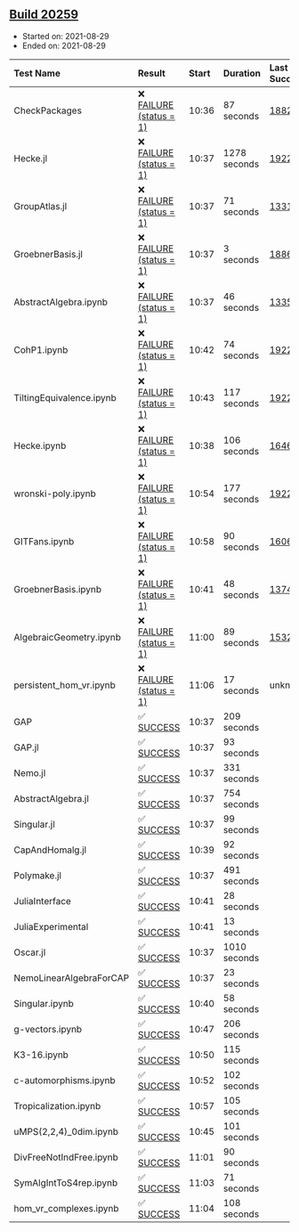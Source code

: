 ## [Build 20259](https://oscarci.mathematik.uni-kl.de/job/oscar/20259/)

* Started on: 2021-08-29
* Ended on: 2021-08-29

| Test Name    | Result | Start | Duration | Last Success | First Failure |
|:-------------|:-------|:------|:---------|:-------------|:--------------|
| CheckPackages | ❌ [FAILURE (status = 1)](https://oscarci.mathematik.uni-kl.de/job/oscar/20259/artifact/logs/build-20259/CheckPackages.log) | 10:36 | 87 seconds | [18822](https://oscarci.mathematik.uni-kl.de/job/oscar/18822/) | [18823](https://oscarci.mathematik.uni-kl.de/job/oscar/18823/) |
| Hecke.jl | ❌ [FAILURE (status = 1)](https://oscarci.mathematik.uni-kl.de/job/oscar/20259/artifact/logs/build-20259/Hecke.jl.log) | 10:37 | 1278 seconds | [19222](https://oscarci.mathematik.uni-kl.de/job/oscar/19222/) | [20152](https://oscarci.mathematik.uni-kl.de/job/oscar/20152/) |
| GroupAtlas.jl | ❌ [FAILURE (status = 1)](https://oscarci.mathematik.uni-kl.de/job/oscar/20259/artifact/logs/build-20259/GroupAtlas.jl.log) | 10:37 | 71 seconds | [13311](https://oscarci.mathematik.uni-kl.de/job/oscar/13311/) | [13312](https://oscarci.mathematik.uni-kl.de/job/oscar/13312/) |
| GroebnerBasis.jl | ❌ [FAILURE (status = 1)](https://oscarci.mathematik.uni-kl.de/job/oscar/20259/artifact/logs/build-20259/GroebnerBasis.jl.log) | 10:37 | 3 seconds | [18864](https://oscarci.mathematik.uni-kl.de/job/oscar/18864/) | [18865](https://oscarci.mathematik.uni-kl.de/job/oscar/18865/) |
| AbstractAlgebra.ipynb | ❌ [FAILURE (status = 1)](https://oscarci.mathematik.uni-kl.de/job/oscar/20259/artifact/logs/build-20259/AbstractAlgebra.ipynb.log) | 10:37 | 46 seconds | [13355](https://oscarci.mathematik.uni-kl.de/job/oscar/13355/) | [13356](https://oscarci.mathematik.uni-kl.de/job/oscar/13356/) |
| CohP1.ipynb | ❌ [FAILURE (status = 1)](https://oscarci.mathematik.uni-kl.de/job/oscar/20259/artifact/logs/build-20259/CohP1.ipynb.log) | 10:42 | 74 seconds | [19222](https://oscarci.mathematik.uni-kl.de/job/oscar/19222/) | [20152](https://oscarci.mathematik.uni-kl.de/job/oscar/20152/) |
| TiltingEquivalence.ipynb | ❌ [FAILURE (status = 1)](https://oscarci.mathematik.uni-kl.de/job/oscar/20259/artifact/logs/build-20259/TiltingEquivalence.ipynb.log) | 10:43 | 117 seconds | [19222](https://oscarci.mathematik.uni-kl.de/job/oscar/19222/) | [20152](https://oscarci.mathematik.uni-kl.de/job/oscar/20152/) |
| Hecke.ipynb | ❌ [FAILURE (status = 1)](https://oscarci.mathematik.uni-kl.de/job/oscar/20259/artifact/logs/build-20259/Hecke.ipynb.log) | 10:38 | 106 seconds | [16463](https://oscarci.mathematik.uni-kl.de/job/oscar/16463/) | [16464](https://oscarci.mathematik.uni-kl.de/job/oscar/16464/) |
| wronski-poly.ipynb | ❌ [FAILURE (status = 1)](https://oscarci.mathematik.uni-kl.de/job/oscar/20259/artifact/logs/build-20259/wronski-poly.ipynb.log) | 10:54 | 177 seconds | [19222](https://oscarci.mathematik.uni-kl.de/job/oscar/19222/) | [20152](https://oscarci.mathematik.uni-kl.de/job/oscar/20152/) |
| GITFans.ipynb | ❌ [FAILURE (status = 1)](https://oscarci.mathematik.uni-kl.de/job/oscar/20259/artifact/logs/build-20259/GITFans.ipynb.log) | 10:58 | 90 seconds | [16068](https://oscarci.mathematik.uni-kl.de/job/oscar/16068/) | [16069](https://oscarci.mathematik.uni-kl.de/job/oscar/16069/) |
| GroebnerBasis.ipynb | ❌ [FAILURE (status = 1)](https://oscarci.mathematik.uni-kl.de/job/oscar/20259/artifact/logs/build-20259/GroebnerBasis.ipynb.log) | 10:41 | 48 seconds | [13748](https://oscarci.mathematik.uni-kl.de/job/oscar/13748/) | [13749](https://oscarci.mathematik.uni-kl.de/job/oscar/13749/) |
| AlgebraicGeometry.ipynb | ❌ [FAILURE (status = 1)](https://oscarci.mathematik.uni-kl.de/job/oscar/20259/artifact/logs/build-20259/AlgebraicGeometry.ipynb.log) | 11:00 | 89 seconds | [15322](https://oscarci.mathematik.uni-kl.de/job/oscar/15322/) | [15323](https://oscarci.mathematik.uni-kl.de/job/oscar/15323/) |
| persistent_hom_vr.ipynb | ❌ [FAILURE (status = 1)](https://oscarci.mathematik.uni-kl.de/job/oscar/20259/artifact/logs/build-20259/persistent_hom_vr.ipynb.log) | 11:06 | 17 seconds | unknown | unknown |
| GAP | ✅ [SUCCESS](https://oscarci.mathematik.uni-kl.de/job/oscar/20259/artifact/logs/build-20259/GAP.log) | 10:37 | 209 seconds |  |  |
| GAP.jl | ✅ [SUCCESS](https://oscarci.mathematik.uni-kl.de/job/oscar/20259/artifact/logs/build-20259/GAP.jl.log) | 10:37 | 93 seconds |  |  |
| Nemo.jl | ✅ [SUCCESS](https://oscarci.mathematik.uni-kl.de/job/oscar/20259/artifact/logs/build-20259/Nemo.jl.log) | 10:37 | 331 seconds |  |  |
| AbstractAlgebra.jl | ✅ [SUCCESS](https://oscarci.mathematik.uni-kl.de/job/oscar/20259/artifact/logs/build-20259/AbstractAlgebra.jl.log) | 10:37 | 754 seconds |  |  |
| Singular.jl | ✅ [SUCCESS](https://oscarci.mathematik.uni-kl.de/job/oscar/20259/artifact/logs/build-20259/Singular.jl.log) | 10:37 | 99 seconds |  |  |
| CapAndHomalg.jl | ✅ [SUCCESS](https://oscarci.mathematik.uni-kl.de/job/oscar/20259/artifact/logs/build-20259/CapAndHomalg.jl.log) | 10:39 | 92 seconds |  |  |
| Polymake.jl | ✅ [SUCCESS](https://oscarci.mathematik.uni-kl.de/job/oscar/20259/artifact/logs/build-20259/Polymake.jl.log) | 10:37 | 491 seconds |  |  |
| JuliaInterface | ✅ [SUCCESS](https://oscarci.mathematik.uni-kl.de/job/oscar/20259/artifact/logs/build-20259/JuliaInterface.log) | 10:41 | 28 seconds |  |  |
| JuliaExperimental | ✅ [SUCCESS](https://oscarci.mathematik.uni-kl.de/job/oscar/20259/artifact/logs/build-20259/JuliaExperimental.log) | 10:41 | 13 seconds |  |  |
| Oscar.jl | ✅ [SUCCESS](https://oscarci.mathematik.uni-kl.de/job/oscar/20259/artifact/logs/build-20259/Oscar.jl.log) | 10:37 | 1010 seconds |  |  |
| NemoLinearAlgebraForCAP | ✅ [SUCCESS](https://oscarci.mathematik.uni-kl.de/job/oscar/20259/artifact/logs/build-20259/NemoLinearAlgebraForCAP.log) | 10:37 | 23 seconds |  |  |
| Singular.ipynb | ✅ [SUCCESS](https://oscarci.mathematik.uni-kl.de/job/oscar/20259/artifact/logs/build-20259/Singular.ipynb.log) | 10:40 | 58 seconds |  |  |
| g-vectors.ipynb | ✅ [SUCCESS](https://oscarci.mathematik.uni-kl.de/job/oscar/20259/artifact/logs/build-20259/g-vectors.ipynb.log) | 10:47 | 206 seconds |  |  |
| K3-16.ipynb | ✅ [SUCCESS](https://oscarci.mathematik.uni-kl.de/job/oscar/20259/artifact/logs/build-20259/K3-16.ipynb.log) | 10:50 | 115 seconds |  |  |
| c-automorphisms.ipynb | ✅ [SUCCESS](https://oscarci.mathematik.uni-kl.de/job/oscar/20259/artifact/logs/build-20259/c-automorphisms.ipynb.log) | 10:52 | 102 seconds |  |  |
| Tropicalization.ipynb | ✅ [SUCCESS](https://oscarci.mathematik.uni-kl.de/job/oscar/20259/artifact/logs/build-20259/Tropicalization.ipynb.log) | 10:57 | 105 seconds |  |  |
| uMPS(2,2,4)_0dim.ipynb | ✅ [SUCCESS](https://oscarci.mathematik.uni-kl.de/job/oscar/20259/artifact/logs/build-20259/uMPS-2-2-4-_0dim.ipynb.log) | 10:45 | 101 seconds |  |  |
| DivFreeNotIndFree.ipynb | ✅ [SUCCESS](https://oscarci.mathematik.uni-kl.de/job/oscar/20259/artifact/logs/build-20259/DivFreeNotIndFree.ipynb.log) | 11:01 | 90 seconds |  |  |
| SymAlgIntToS4rep.ipynb | ✅ [SUCCESS](https://oscarci.mathematik.uni-kl.de/job/oscar/20259/artifact/logs/build-20259/SymAlgIntToS4rep.ipynb.log) | 11:03 | 71 seconds |  |  |
| hom_vr_complexes.ipynb | ✅ [SUCCESS](https://oscarci.mathematik.uni-kl.de/job/oscar/20259/artifact/logs/build-20259/hom_vr_complexes.ipynb.log) | 11:04 | 108 seconds |  |  |
